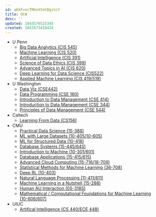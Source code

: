 ```yaml
---
id: a6kFvecTMUxXtmCBgiScY
title: OCW
desc: ''
updated: 1643576525345
created: 1643573418424
---
```


- U Penn
  - [Big Data Analytics (CIS 545)](https://sites.google.com/seas.upenn.edu/cis545)
  - [Machine Learning (CIS 520)](https://alliance.seas.upenn.edu/~cis520/dynamic/2020/wiki/index.php?n=Main.HomePage)
  - [Artificial Intelligence (CIS 391)](https://www.seas.upenn.edu/~cis391/)
  - [Science of Data Ethics (CIS 399)](https://www.seas.upenn.edu/~cis399/resources.html)
  - [Advanced Topics in AI (CIS 620)](https://www.seas.upenn.edu/~cis620/)
  - [Deep Learning for Data Science (CIS522)](https://cis-522.github.io/website/#/)
  - [Applied Machine Learning (CIS 419/519)](https://www.seas.upenn.edu/~cis519/spring2020/)
- U Washington
  - [Data Viz (CSE442)](https://courses.cs.washington.edu/courses/cse442/20wi/)
  - [Data Programming (CSE 160)](https://courses.cs.washington.edu/courses/cse160/20wi/)
  - [Introduction to Data Management (CSE 414)](https://sites.google.com/cs.washington.edu/cse414-20sp/)
  - [Introduction to Data Management (CSE 344)](https://sites.google.com/cs.washington.edu/cse-344-20sp/home)
  - [Principles of Data Management (CSE 544)](https://courses.cs.washington.edu/courses/cse544/20wi/)
- Caltech
  - [Learning From Data (CS156)](https://work.caltech.edu/telecourse.html)
- CMU
  - [Practical Data Science (15-388)](http://www.datasciencecourse.org/lectures/)
  - [ML with Large Datasets (10-405/10-605)](https://10605.github.io/)
  - [ML for Structured Data (10-418)](https://www.cs.cmu.edu/~mgormley/courses/10418/schedule.html)
  - [Database Systems (15-445/645)](https://15445.courses.cs.cmu.edu/fall2021/)
  - [Introduction to Machine (10-301/601)](https://www.cs.cmu.edu/~mgormley/courses/10601/index.html)
  - [Database Applications (15-415/615)](https://15415.courses.cs.cmu.edu/fall2016/syllabus.html)
  - [Advanced Cloud Computing (15-716/18-709)](https://www.cs.cmu.edu/~15719/index.html)
  - [Statistical Methods for Machine Learning (36-708)](https://www.stat.cmu.edu/~larry/=sml/)
  - [Deep RL (10-403)](https://courses.physics.illinois.edu/cs440/fa2020/)
  - [Natural Language Processing (11-411/611)](http://demo.clab.cs.cmu.edu/NLP/#overview)
  - [Machine Learning in a Nutshell (15-288)](https://web2.qatar.cmu.edu/~gdicaro/15288/)
  - [Human AU Interaction (05-318S)](https://haiicmu.github.io/)
  - [Mathematical / Computational Foundations for Machine Learning (10-606/607)](https://www.cs.cmu.edu/~mgormley/courses/606-607-f18/index.html)
- UIUC
  - [Artifical Intelligence (CS 440/ECE 448)](https://courses.physics.illinois.edu/cs440/fa2020/)